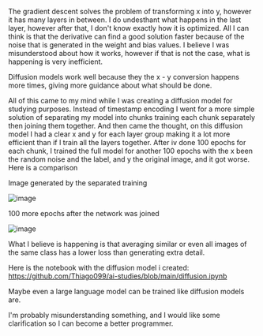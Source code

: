 The gradient descent solves the problem of transforming x into y, however it has many layers in between. I do undesthant what happens in the last layer, however after that, I don't know exactly how it is optimized. All I can think is that the derivative can find a good solution faster because of the noise that is generated in the weight and bias values. I believe I was misunderstood about how it works, however if that is not the case, what is happening is very inefficient.

Diffusion models work well because they the x - y conversion happens more times, giving more guidance about what should be done.

All of this came to my mind while I was creating a diffusion model for studying purposes. Instead of timestamp encoding I went for a more simple solution of separating my model into chunks training each chunk separately then joining them together. And then came the thought, on this diffusion model I had a clear x and y for each layer group making it a lot more efficient than if I train all the layers together. After iv done 100 epochs for each chunk, I trained the full model for another 100 epochs with the x been the random noise and the label, and y the original image, and it got worse. Here is a comparison



Image generated by the separated training



![image](https://github.com/Thiago099/ai-studies/assets/66787043/62174482-9da7-47ce-ba32-0d4d83e7e3d6)



100 more epochs after the network was joined



![image](https://github.com/Thiago099/ai-studies/assets/66787043/75dc64bc-385f-4590-8567-d2d177336ba2)




What I believe is happening is that averaging similar or even all images of the same class has a lower loss than generating extra detail.

Here is the notebook with the diffusion model i created:
https://github.com/Thiago099/ai-studies/blob/main/diffusion.ipynb

Maybe even a large language model can be trained like diffusion models are.

I'm probably misunderstanding something, and I would like some clarification so I can become a better programmer.
